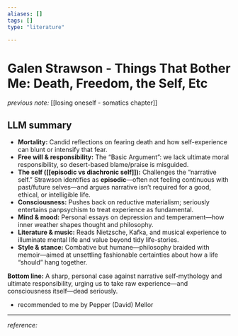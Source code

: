 ```yaml
---
aliases: []
tags: []
type: "literature"

---
```


# Galen Strawson - Things That Bother Me: Death, Freedom, the Self, Etc

_previous note:_ [[losing oneself - somatics chapter]]

## LLM summary 

- **Mortality:** Candid reflections on fearing death and how self-experience can blunt or intensify that fear.  
- **Free will & responsibility:** The “Basic Argument”: we lack ultimate moral responsibility, so desert-based blame/praise is misguided.  
- **The self ([[episodic vs diachronic self]]):** Challenges the “narrative self.” Strawson identifies as **episodic**—often not feeling continuous with past/future selves—and argues narrative isn’t required for a good, ethical, or intelligible life.  
- **Consciousness:** Pushes back on reductive materialism; seriously entertains panpsychism to treat experience as fundamental.  
- **Mind & mood:** Personal essays on depression and temperament—how inner weather shapes thought and philosophy.  
- **Literature & music:** Reads Nietzsche, Kafka, and musical experience to illuminate mental life and value beyond tidy life-stories.  
- **Style & stance:** Combative but humane—philosophy braided with memoir—aimed at unsettling fashionable certainties about how a life “should” hang together.

**Bottom line:** A sharp, personal case against narrative self-mythology and ultimate responsibility, urging us to take raw experience—and consciousness itself—dead seriously.

- recommended to me by Pepper (David) Mellor

---
_reference:_ 